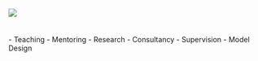 # [![](https://img.shields.io/badge/MY-SERVICES-blue?style=for-the-badge)](#)

<br>
- Teaching
- Mentoring
- Research
- Consultancy
- Supervision
- Model Design
